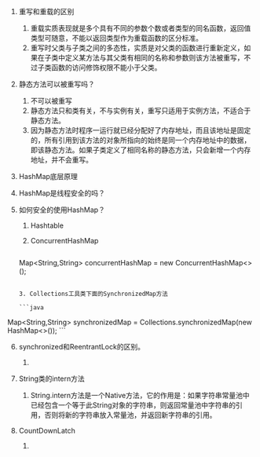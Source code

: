 1. 重写和重载的区别

   1. 重载实质表现就是多个具有不同的参数个数或者类型的同名函数，返回值类型可随意，不能以返回类型作为重载函数的区分标准。
   2. 重写时父类与子类之间的多态性，实质是对父类的函数进行重新定义，如果在子类中定义某方法与其父类有相同的名称和参数则该方法被重写，不过子类函数的访问修饰权限不能小于父类。

2. 静态方法可以被重写吗？

   1. 不可以被重写
   2. 静态方法只和类有关，不与实例有关，重写只适用于实例方法，不适合于静态方法。
   3. 因为静态方法时程序一运行就已经分配好了内存地址，而且该地址是固定的，所有引用到该方法的对象所指向的始终是同一个内存地址中的数据，即该静态方法。如果子类定义了相同名称的静态方法，只会新增一个内存地址，并不会重写。

3. HashMap底层原理

4. HashMap是线程安全的吗？

5. 如何安全的使用HashMap？

   1. Hashtable

   2. ConcurrentHashMap

      ```java
   Map<String,String> concurrentHashMap = new ConcurrentHashMap<>();
      ```
   
   3. Collections工具类下面的SynchronizedMap方法

      ```java
Map<String,String> synchronizedMap = Collections.synchronizedMap(new HashMap<>());
      ```
   
6. synchronized和ReentrantLock的区别。

   1. 

7. String类的intern方法

   1. String.intern方法是一个Native方法，它的作用是：如果字符串常量池中已经包含一个等于此String对象的字符串，则返回常量池中字符串的引用，否则将新的字符串放入常量池，并返回新字符串的引用。

8. CountDownLatch

   1. 